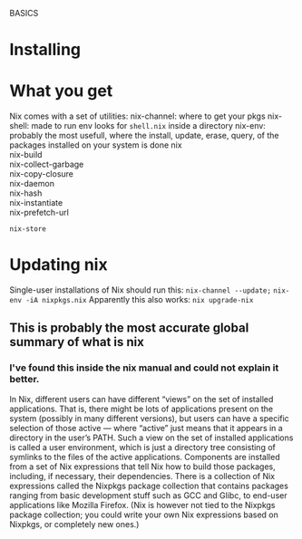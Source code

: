 BASICS


# Installing

# What you get
Nix comes with a set of utilities:
    nix-channel:
        where to get your pkgs
    nix-shell:
        made to run env
        looks for `shell.nix` inside a directory
    nix-env:
        probably the most usefull,
        where the install, update, erase, query,
        of the packages installed on your system is done
    nix                 
    nix-build           
    nix-collect-garbage  
    nix-copy-closure     
    nix-daemon           
    nix-hash             
    nix-instantiate      
    nix-prefetch-url
    
    nix-store       

# Updating nix
Single-user installations of Nix should run this:
    `nix-channel --update;`
    `nix-env -iA nixpkgs.nix`
Apparently this also works:
    `nix upgrade-nix`

## This is probably the most accurate global summary of what is nix
### I've found this inside the nix manual and could not explain it better.

In Nix, different users can have different “views” on the set of installed applications. That is, there might be lots of applications present on the system (possibly in many different versions), but users can have a specific selection of those active — where “active” just means that it appears in a directory in the user’s PATH. Such a view on the set of installed applications is called a user environment, which is just a directory tree consisting of symlinks to the files of the active applications.
Components are installed from a set of Nix expressions that tell Nix how to build those packages, including, if necessary, their dependencies. There is a collection of Nix expressions called the Nixpkgs package collection that contains packages ranging from basic development stuff such as GCC and Glibc, to end-user applications like Mozilla Firefox. (Nix is however not tied to the Nixpkgs package collection; you could write your own Nix expressions based on Nixpkgs, or completely new ones.)
